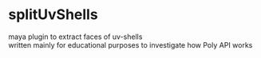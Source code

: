 splitUvShells
=============

maya plugin to extract faces of uv-shells<br>
written mainly for educational purposes to investigate how Poly API works
